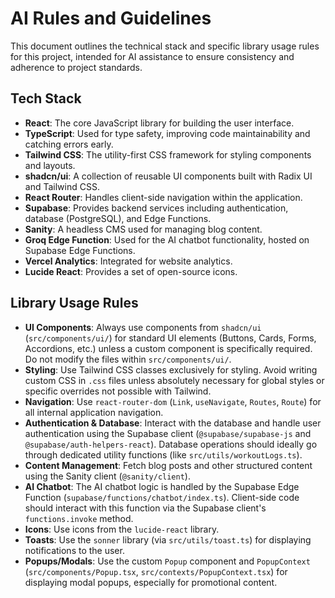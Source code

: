# AI Rules and Guidelines

This document outlines the technical stack and specific library usage rules for this project, intended for AI assistance to ensure consistency and adherence to project standards.

## Tech Stack

*   **React**: The core JavaScript library for building the user interface.
*   **TypeScript**: Used for type safety, improving code maintainability and catching errors early.
*   **Tailwind CSS**: The utility-first CSS framework for styling components and layouts.
*   **shadcn/ui**: A collection of reusable UI components built with Radix UI and Tailwind CSS.
*   **React Router**: Handles client-side navigation within the application.
*   **Supabase**: Provides backend services including authentication, database (PostgreSQL), and Edge Functions.
*   **Sanity**: A headless CMS used for managing blog content.
*   **Groq Edge Function**: Used for the AI chatbot functionality, hosted on Supabase Edge Functions.
*   **Vercel Analytics**: Integrated for website analytics.
*   **Lucide React**: Provides a set of open-source icons.

## Library Usage Rules

*   **UI Components**: Always use components from `shadcn/ui` (`src/components/ui/`) for standard UI elements (Buttons, Cards, Forms, Accordions, etc.) unless a custom component is specifically required. Do not modify the files within `src/components/ui/`.
*   **Styling**: Use Tailwind CSS classes exclusively for styling. Avoid writing custom CSS in `.css` files unless absolutely necessary for global styles or specific overrides not possible with Tailwind.
*   **Navigation**: Use `react-router-dom` (`Link`, `useNavigate`, `Routes`, `Route`) for all internal application navigation.
*   **Authentication & Database**: Interact with the database and handle user authentication using the Supabase client (`@supabase/supabase-js` and `@supabase/auth-helpers-react`). Database operations should ideally go through dedicated utility functions (like `src/utils/workoutLogs.ts`).
*   **Content Management**: Fetch blog posts and other structured content using the Sanity client (`@sanity/client`).
*   **AI Chatbot**: The AI chatbot logic is handled by the Supabase Edge Function (`supabase/functions/chatbot/index.ts`). Client-side code should interact with this function via the Supabase client's `functions.invoke` method.
*   **Icons**: Use icons from the `lucide-react` library.
*   **Toasts**: Use the `sonner` library (via `src/utils/toast.ts`) for displaying notifications to the user.
*   **Popups/Modals**: Use the custom `Popup` component and `PopupContext` (`src/components/Popup.tsx`, `src/contexts/PopupContext.tsx`) for displaying modal popups, especially for promotional content.